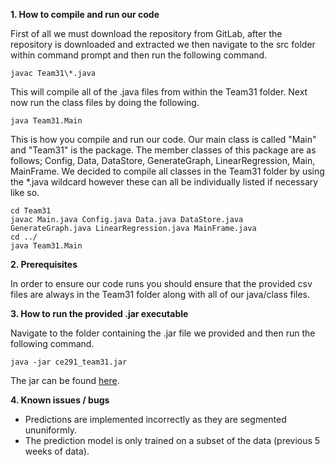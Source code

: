 **1. How to compile and run our code**

First of all we must download the repository from GitLab, after the repository is downloaded and extracted we then navigate to the src folder within command prompt and then run the following command.

```
javac Team31\*.java
```

This will compile all of the .java files from within the Team31 folder. Next now run the class files by doing the following.

```
java Team31.Main
```

This is how you compile and run our code. Our main class is called "Main" and "Team31" is the package. The member classes of this package are as follows; Config, Data, DataStore, GenerateGraph, LinearRegression, Main, MainFrame. We decided to compile all classes in the Team31 folder by using the *.java wildcard however these can all be individually listed if necessary like so.

```
cd Team31
javac Main.java Config.java Data.java DataStore.java GenerateGraph.java LinearRegression.java MainFrame.java
cd ../
java Team31.Main
```

**2. Prerequisites**

In order to ensure our code runs you should ensure that the provided csv files are always in the Team31 folder along with all of our java/class files.

**3. How to run the provided .jar executable**

Navigate to the folder containing the .jar file we provided and then run the following command.

```
java -jar ce291_team31.jar
```

The jar can be found [here](https://cseegit.essex.ac.uk/2020_ce291/ce291_team31/-/blob/master/FinalProduct/ce291_team31.jar).

**4. Known issues / bugs**

- Predictions are implemented incorrectly as they are segmented ununiformly.
- The prediction model is only trained on a subset of the data (previous 5 weeks of data).
